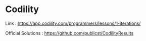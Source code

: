 # Codility


Link : https://app.codility.com/programmers/lessons/1-iterations/

Official Solutions : https://github.com/publicst/CodilityResults